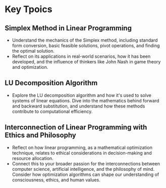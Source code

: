 # Key Tpoics

## Simplex Method in Linear Programming

- Understand the mechanics of the Simplex method, including standard form conversion, basic feasible solutions, pivot operations, and finding the optimal solution.
- Reflect on its applications in real-world scenarios, how it has been developed, and the influence of thinkers like John Nash in game theory and optimization.


## LU Decomposition Algorithm

- Explore the LU decomposition algorithm and how it's used to solve systems of linear equations.
Dive into the mathematics behind forward and backward substitution, and understand how these methods contribute to computational efficiency.

## Interconnection of Linear Programming with Ethics and Philosophy

- Reflect on how linear programming, as a mathematical optimization technique, relates to ethical considerations in decision-making and resource allocation.
- Connect this to your broader passion for the interconnections between computer science, artificial intelligence, and the philosophy of mind. Consider how optimization algorithms can shape our understanding of consciousness, ethics, and human values.